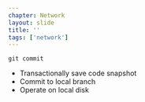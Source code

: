 ```yaml
---
chapter: Network
layout: slide
title: ''
tags: ['network']
---
```


	git commit

* Transactionally save code snapshot
* Commit to local branch
* Operate on local disk